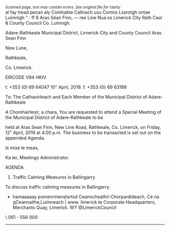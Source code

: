 *<small>Scanned page, text may contain errors. See original file for clarity</small>*  
al fay tread pecan aly Comhabte Catlvach usu Contns Lssrotgh
ontae Luimnigh " :
ff 8 Aras Séan Finn,
— ree Line Nua
os Limerick City Rath Caol
& County Council Co. Luimngh.

Adare-Rathkeale Municipal District,
Lirnerick City and County Council
Aras Sean Finn

New Lune,

Rathkeale,

Co. Limerick.

EIRCODE V94 HKIV

t: +353 (0) 69 64047
10" April, 2019. f: +353 {0} 69 63188

To: The Cathaoirleach and Each Member of the Municipal District of Adare-
Rathkeale

A Chomhairleoir, a chara,
You are requested to attend a Special Meeting of the Municipal District of Adare-Rathkeale to be

held at Aras Sean Finn, New Line Road, Rathkeale, Co. Limerick, on Friday, 12" April, 2019 at 4.00
p.m. The business to be transacted is set out on the appended Agenda.

Is mise le meas,

Ka ler,
Meetings Administrator.

AGENDA

1. Traffic Calming Measures in Ballingarry

To discuss traffic calming measures in Ballingarry.

- hamaaaaay pomenrmenstsrtsd
Ceanncheathri Chorpardideach, Cé na gCeannaithe,Luimneach | www. limerick.te
Corporate Headquarters, Merchants Quay, Limerick. WY @LimerickCouncil

\ 061 - 556 000

---

